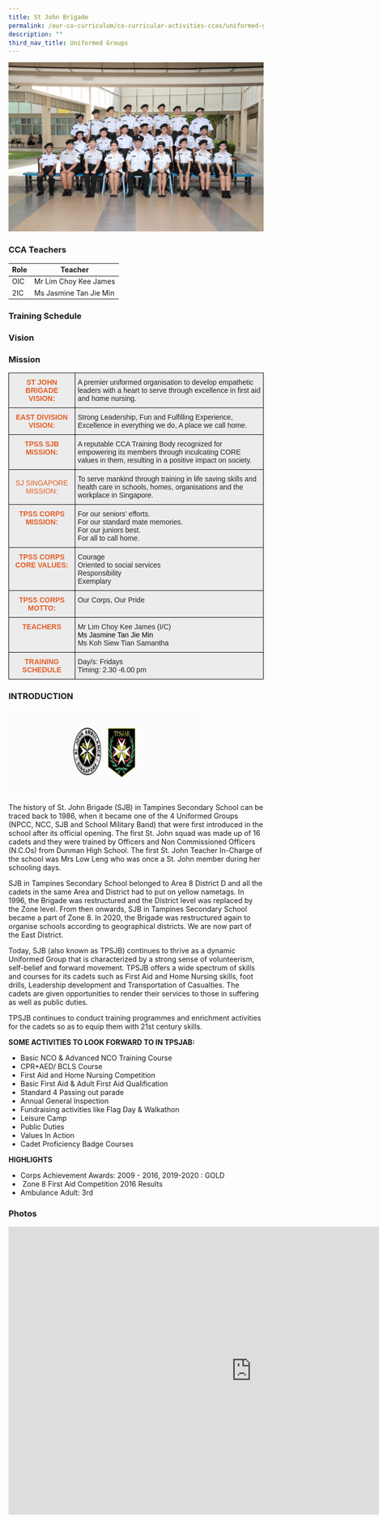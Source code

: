 ```yaml
---
title: St John Brigade
permalink: /our-co-curriculum/co-curricular-activities-ccas/uniformed-groups/st-john-brigade/
description: ""
third_nav_title: Uniformed Groups
---
```

![](/images/St%20John%20Brigade.png)

### CCA Teachers

| Role | Teacher | 
| -------- | -------- | 
| OIC     | Mr Lim Choy Kee James     | 
| 2IC     | Ms Jasmine Tan Jie Min     | 


### Training Schedule

### Vision

### Mission

<style type="text/css">
.tg  {border-collapse:collapse;border-spacing:0;}
.tg td{border-color:black;border-style:solid;border-width:1px;font-family:Arial, sans-serif;font-size:14px;
  overflow:hidden;padding:10px 5px;word-break:normal;}
.tg th{border-color:black;border-style:solid;border-width:1px;font-family:Arial, sans-serif;font-size:14px;
  font-weight:normal;overflow:hidden;padding:10px 5px;word-break:normal;}
.tg .tg-fxx4{background-color:#ECECEC;color:#222;text-align:left;vertical-align:middle}
.tg .tg-emg8{background-color:#ECECEC;color:#222;text-align:left;vertical-align:top}
.tg .tg-441j{background-color:#ECECEC;color:#E35C26;font-weight:bold;text-align:center;vertical-align:top}
.tg .tg-tojq{background-color:#ECECEC;color:#222;text-align:center;vertical-align:middle}
</style>
<table class="tg">
<thead>
  <tr>
    <th class="tg-441j">ST JOHN BRIGADE VISION:</th>
    <th class="tg-fxx4"><span style="color:#222">A premier uniformed organisation to develop empathetic leaders with a heart to serve through excellence in first aid and home nursing.</span></th>
  </tr>
</thead>
<tbody>
  <tr>
    <td class="tg-441j">EAST DIVISION VISION:</td>
    <td class="tg-fxx4"><span style="color:#222">Strong Leadership, Fun and Fulfilling Experience, Excellence in everything we do, A place we call home.</span></td>
  </tr>
  <tr>
    <td class="tg-441j"> <span style="background-color:transparent">TPSS SJB MISSION:</span></td>
    <td class="tg-fxx4"><span style="color:#222">A reputable CCA Training Body recognized for empowering its members through inculcating CORE values in them, resulting in a positive impact on society.</span></td>
  </tr>
  <tr>
    <td class="tg-tojq"><span style="color:#222">  </span><span style="color:#E35C26;background-color:transparent">SJ SINGAPORE MISSION:</span></td>
    <td class="tg-fxx4"><span style="color:#222">To serve mankind through training in life saving skills and health care in schools, homes, organisations and the workplace in Singapore.</span></td>
  </tr>
  <tr>
    <td class="tg-441j"> TPSS CORPS MISSION:</td>
    <td class="tg-emg8">For our seniors’ efforts.<br>For our standard mate memories.<br>For our juniors best.<br>For all to call home.</td>
  </tr>
  <tr>
    <td class="tg-441j">TPSS CORPS CORE VALUES: </td>
    <td class="tg-emg8">Courage<br>Oriented to social services<br>Responsibility<br>Exemplary</td>
  </tr>
  <tr>
    <td class="tg-441j">TPSS CORPS MOTTO: </td>
    <td class="tg-emg8">Our Corps, Our Pride</td>
  </tr>
  <tr>
    <td class="tg-441j"> TEACHERS</td>
    <td class="tg-fxx4"><span style="color:#222">Mr Lim Choy Kee James (I/C)</span><br><span style="color:#000">Ms Jasmine Tan Jie Min</span><br>Ms Koh Siew Tian Samantha</td>
  </tr>
  <tr>
    <td class="tg-441j"> TRAINING SCHEDULE</td>
    <td class="tg-emg8">Day/s: Fridays <br>Timing: 2.30 -6.00 pm  </td>
  </tr>
</tbody>
</table>

### INTRODUCTION


<img style="width:75%" src="/images/st%20john.png">

The history of St. John Brigade (SJB) in Tampines Secondary School can be traced back to 1986, when it became one of the 4 Uniformed Groups (NPCC, NCC, SJB and School Military Band) that were first introduced in the school after its official opening. The first St. John squad was made up of 16 cadets and they were trained by Officers and Non Commissioned Officers (N.C.Os) from Dunman High School. The first St. John Teacher In-Charge of the school was Mrs Low Leng who was once a St. John member during her schooling days.

SJB in Tampines Secondary School belonged to Area 8 District D and all the cadets in the same Area and District had to put on yellow nametags. In 1996, the Brigade was restructured and the District level was replaced by the Zone level. From then onwards, SJB in Tampines Secondary School became a part of Zone 8. In 2020, the Brigade was restructured again to organise schools according to geographical districts. We are now part of the East District.

Today, SJB (also known as TPSJB) continues to thrive as a dynamic Uniformed Group that is characterized by a strong sense of volunteerism, self-belief and forward movement. TPSJB offers a wide spectrum of skills and courses for its cadets such as First Aid and Home Nursing skills, foot drills, Leadership development and Transportation of Casualties. The cadets are given opportunities to render their services to those in suffering as well as public duties.

TPSJB continues to conduct training programmes and enrichment activities for the cadets so as to equip them with 21st century skills.  

**SOME ACTIVITIES TO LOOK FORWARD TO IN TPSJAB:**

*   Basic NCO &amp; Advanced NCO Training Course
*   CPR+AED/ BCLS Course
*   First Aid and Home Nursing Competition
*   Basic First Aid &amp; Adult First Aid Qualification
*   Standard 4 Passing out parade
*   Annual General Inspection
*   Fundraising activities like Flag Day &amp; Walkathon&nbsp;
*   Leisure Camp
*   Public Duties
*   Values In Action
*   Cadet Proficiency Badge Courses

  

**HIGHLIGHTS**

*   Corps Achievement Awards: 2009 - 2016, 2019-2020 : GOLD
*   &nbsp;Zone 8 First Aid Competition 2016 Results&nbsp;
*   Ambulance Adult: 3rd

### Photos

<iframe allowfullscreen="true" height="569" width="960" frameborder="0" src="https://docs.google.com/presentation/d/e/2PACX-1vSEQetNZv-Tu-1dD7ncKdl8DfcuFruZxg0ua5sK5fI5_8xz9Cp9vNaEYr1vDwYo_lVZVkAdLSHYwzn1/embed?start=true&amp;loop=true&amp;delayms=3000"></iframe>